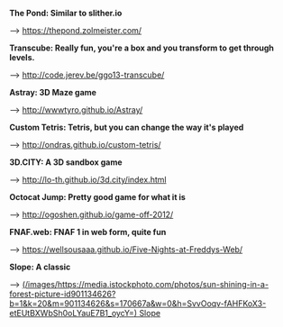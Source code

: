 **The Pond: Similar to slither.io**


--> https://thepond.zolmeister.com/


**Transcube: Really fun, you're a box and you transform to get through levels.**


--> http://code.jerev.be/ggo13-transcube/


**Astray: 3D Maze game**


--> http://wwwtyro.github.io/Astray/


**Custom Tetris: Tetris, but you can change the way it's played**


--> http://ondras.github.io/custom-tetris/


**3D.CITY: A 3D sandbox game**


--> http://lo-th.github.io/3d.city/index.html


**Octocat Jump: Pretty good game for what it is**


--> http://ogoshen.github.io/game-off-2012/


**FNAF.web: FNAF 1 in web form, quite fun**


--> https://wellsousaaa.github.io/Five-Nights-at-Freddys-Web/


**Slope: A classic**


--> [(/images/https://media.istockphoto.com/photos/sun-shining-in-a-forest-picture-id901134626?b=1&k=20&m=901134626&s=170667a&w=0&h=SvvOoqv-fAHFKoX3-etEUtBXWbSh0oLYauE7B1_oycY=)
Slope](https://sites.google.com/site/slopeunblockednow/)



